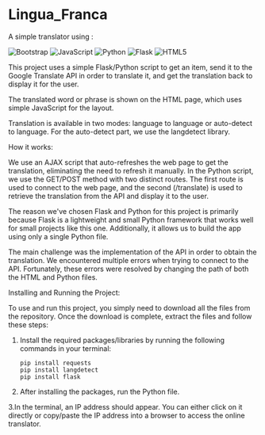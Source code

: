 # Lingua_Franca

A simple translator using :

![Bootstrap](https://img.shields.io/badge/bootstrap-%238511FA.svg?style=for-the-badge&logo=bootstrap&logoColor=white) 
![JavaScript](https://img.shields.io/badge/javascript-%23323330.svg?style=for-the-badge&logo=javascript&logoColor=%23F7DF1E)
![Python](https://img.shields.io/badge/python-3670A0?style=for-the-badge&logo=python&logoColor=ffdd54)
![Flask](https://img.shields.io/badge/flask-%23000.svg?style=for-the-badge&logo=flask&logoColor=white)
![HTML5](https://img.shields.io/badge/html5-%23E34F26.svg?style=for-the-badge&logo=html5&logoColor=white)

This project uses a simple Flask/Python script to get an item, send it to the Google Translate API in order to translate it, and get the translation back to display it for the user.

The translated word or phrase is shown on the HTML page, which uses simple JavaScript for the layout.

Translation is available in two modes: language to language or auto-detect to language. For the auto-detect part, we use the langdetect library.

How it works:

We use an AJAX script that auto-refreshes the web page to get the translation, eliminating the need to refresh it manually. In the Python script, we use the GET/POST method with two distinct routes. The first route is used to connect to the web page, and the second (/translate) is used to retrieve the translation from the API and display it to the user.

The reason we've chosen Flask and Python for this project is primarily because Flask is a lightweight and small Python framework that works well for small projects like this one. Additionally, it allows us to build the app using only a single Python file.

The main challenge was the implementation of the API in order to obtain the translation. We encountered multiple errors when trying to connect to the API. Fortunately, these errors were resolved by changing the path of both the HTML and Python files.

Installing and Running the Project:

To use and run this project, you simply need to download all the files from the repository. Once the download is complete, extract the files and follow these steps:

1. Install the required packages/libraries by running the following commands in your terminal:

   ```plaintext
   pip install requests
   pip install langdetect
   pip install flask

2. After installing the packages, run the Python file.

3.In the terminal, an IP address should appear. You can either click on it directly or copy/paste the IP address into a browser to access the online translator.
